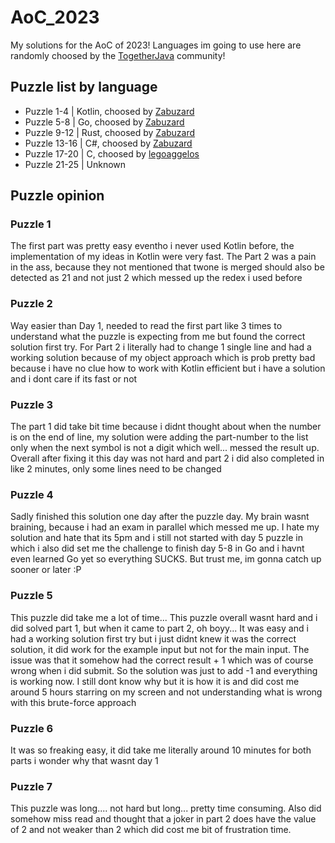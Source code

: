 # AoC_2023
My solutions for the AoC of 2023! Languages im going to use here are randomly choosed by the [TogetherJava](https://discord.gg/together-java-272761734820003841) community!

## Puzzle list by language
- Puzzle 1-4 | Kotlin, choosed by [Zabuzard](https://github.com/Zabuzard)
- Puzzle 5-8 | Go, choosed by [Zabuzard](https://github.com/Zabuzard)
- Puzzle 9-12 | Rust, choosed by [Zabuzard](https://github.com/Zabuzard)
- Puzzle 13-16 | C#, choosed by [Zabuzard](https://github.com/Zabuzard)
- Puzzle 17-20 | C, choosed by [legoaggelos](https://github.com/legoaggelos)
- Puzzle 21-25 | Unknown

## Puzzle opinion
### Puzzle 1
The first part was pretty easy eventho i never used Kotlin before, the implementation of my ideas in Kotlin were very fast.
The Part 2 was a pain in the ass, because they not mentioned that twone is merged should also be detected as 21 and not just 2 which
messed up the redex i used before

### Puzzle 2
Way easier than Day 1, needed to read the first part like 3 times to understand what the puzzle is expecting from me
but found the correct solution first try.
For Part 2 i literally had to change 1 single line and had a working solution because of my object approach which is
prob pretty bad because i have no clue how to work with Kotlin efficient but i have a solution and i dont care if its fast or not

### Puzzle 3
The part 1 did take bit time because i didnt thought about when the number is on the end of line, my solution were adding the part-number
to the list only when the next symbol is not a digit which well... messed the result up.
Overall after fixing it this day was not hard and part 2 i did also completed in like 2 minutes, only some lines need to be changed

### Puzzle 4
Sadly finished this solution one day after the puzzle day.
My brain wasnt braining, because i had an exam in parallel which messed me up. I hate my solution and hate that its 5pm and i still not 
started with day 5 puzzle in which i also did set me the challenge to finish day 5-8 in Go and i havnt even learned Go yet so everything SUCKS.
But trust me, im gonna catch up sooner or later :P

### Puzzle 5
This puzzle did take me a lot of time... This puzzle overall wasnt hard and i did solved part 1, but when it came to part 2, oh boyy...
It was easy and i had a working solution first try but i just didnt knew it was the correct solution, it did work for the example input
but not for the main input. The issue was that it somehow had the correct result + 1 which was of course wrong when i did submit. So the
solution was just to add -1 and everything is working now. I still dont know why but it is how it is and did cost me around 5 hours starring
on my screen and not understanding what is wrong with this brute-force approach

### Puzzle 6
It was so freaking easy, it did take me literally around 10 minutes for both parts i wonder why that wasnt day 1

### Puzzle 7
This puzzle was long.... not hard but long... pretty time consuming. Also did somehow miss read and thought that a joker in part 2
does have the value of 2 and not weaker than 2 which did cost me bit of frustration time.
